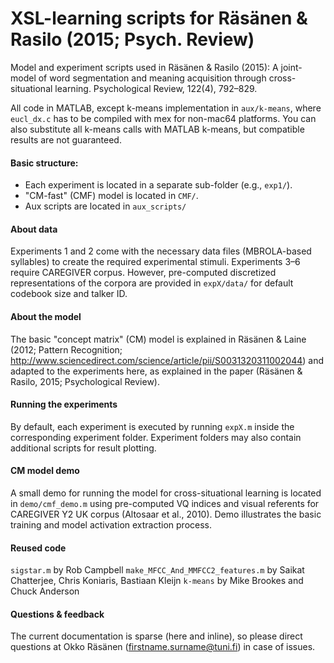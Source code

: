 # XSL-learning scripts for Räsänen & Rasilo (2015; Psych. Review)

Model and experiment scripts used in Räsänen & Rasilo (2015): A joint-model of word segmentation and meaning acquisition through cross-situational learning. Psychological Review, 122(4), 792–829.

All code in MATLAB, except k-means implementation in `aux/k-means`, where `eucl_dx.c` has to be compiled with mex for non-mac64 platforms. You can also substitute all k-means calls with MATLAB k-means, but compatible results are not guaranteed.

#### Basic structure:

- Each experiment is located in a separate sub-folder (e.g., `exp1/`).
- "CM-fast" (CMF) model is located in `CMF/`.
- Aux scripts are located in `aux_scripts/`

#### About data

Experiments 1 and 2 come with the necessary data files (MBROLA-based syllables) to create the required experimental stimuli. Experiments 3–6 require CAREGIVER corpus. However, pre-computed discretized representations of the corpora are provided in `expX/data/` for default codebook size and talker ID.

#### About the model

The basic "concept matrix" (CM) model is explained in Räsänen & Laine (2012; Pattern Recognition; http://www.sciencedirect.com/science/article/pii/S0031320311002044) and adapted to the experiments here, as explained in the paper (Räsänen & Rasilo, 2015; Psychological Review).

#### Running the experiments

By default, each experiment is executed by running `expX.m` inside the corresponding experiment folder. Experiment folders may also contain additional scripts for result plotting.

#### CM model demo

A small demo for running the model for cross-situational learning is located in `demo/cmf_demo.m` using pre-computed VQ indices and visual referents for CAREGIVER Y2 UK corpus (Altosaar et al., 2010). Demo illustrates the basic training and model activation extraction process.


#### Reused code

`sigstar.m` by Rob Campbell
`make_MFCC_And_MMFCC2_features.m` by Saikat Chatterjee, Chris Koniaris, Bastiaan Kleijn
`k-means` by Mike Brookes and Chuck Anderson

#### Questions & feedback

The current documentation is sparse (here and inline), so please direct questions at Okko Räsänen (firstname.surname@tuni.fi) in case of issues.
